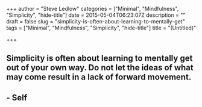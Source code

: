 +++
author = "Steve Ledlow"
categories = ["Minimal", "Mindfulness", "Simplicity", "hide-title"]
date = 2015-05-04T06:23:07Z
description = ""
draft = false
slug = "simplicity-is-often-about-learning-to-mentally-get"
tags = ["Minimal", "Mindfulness", "Simplicity", "hide-title"]
title = "(Untitled)"

+++


## Simplicity is often about learning to mentally get out of your own way.  Do not let the ideas of what may come result in a lack of forward movement.

## - Self

